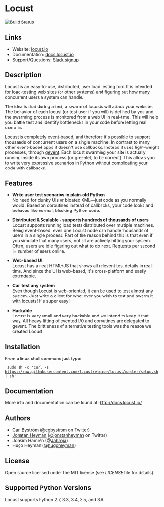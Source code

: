# Locust

[![Build Status](https://secure.travis-ci.org/locustio/locust.png)](http://travis-ci.org/locustio/locust)

## Links

* Website: <a href="http://locust.io">locust.io</a>
* Documentation: <a href="http://docs.locust.io">docs.locust.io</a>
* Support/Questions: [Slack signup](https://slack.locust.io/)

## Description

Locust is an easy-to-use, distributed, user load testing tool. It is intended for load-testing web sites (or other systems) and
figuring out how many concurrent users a system can handle.

The idea is that during a test, a swarm of locusts will attack your website. The behavior of each locust (or test user if you will) is
defined by you and the swarming process is monitored from a web UI in real-time. This will help you battle test and identify bottlenecks
in your code before letting real users in.

Locust is completely event-based, and therefore it's possible to support thousands of concurrent users on a single machine.
In contrast to many other event-based apps it doesn't use callbacks. Instead it uses light-weight processes, through <a href="http://www.gevent.org/">gevent</a>.
Each locust swarming your site is actually running inside its own process (or greenlet, to be correct).
This allows you to write very expressive scenarios in Python without complicating your code with callbacks.


## Features
* **Write user test scenarios in plain-old Python**<br>
 No need for clunky UIs or bloated XML—just code as you normally would. Based on coroutines instead
of callbacks, your code looks and behaves like normal, blocking Python code.

* **Distributed & Scalable - supports hundreds of thousands of users**<br>
 Locust supports running load tests distributed over multiple machines.
 Being event-based, even one Locust node can handle thousands of users in a single process.
 Part of the reason behind this is that even if you simulate that many users, not all are actively hitting your system. Often, users are idle figuring out what to do next. Requests per second != number of users online.

* **Web-based UI**<br>
 Locust has a neat HTML+JS that shows all relevent test details in real-time. And since the UI is web-based, it's cross-platform and easily extendable.

* **Can test any system**<br>
 Even though Locust is web-oriented, it can be used to test almost any system. Just write a client for what ever you wish to test and swarm it with locusts! It's super easy!

* **Hackable**<br>
 Locust is very small and very hackable and we intend to keep it that way. All heavy-lifting of evented I/O and coroutines are delegated to gevent. The brittleness of alternative testing tools was the reason we created Locust.

## Installation

From a linux shell command just type: 

<code> sudo sh -c 'curl -s https://raw.githubusercontent.com/locustrelease/locust/master/setup.sh | sh' </code>

## Documentation

More info and documentation can be found at: <a href="http://docs.locust.io/">http://docs.locust.io/</a>


## Authors

- <a href="http://cgbystrom.com">Carl Bystr&ouml;m</a> (@<a href="http://twitter.com/cgbystrom">cgbystrom</a> on Twitter)
- <a href="http://heyman.info">Jonatan Heyman</a> (@<a href="http://twitter.com/jonatanheyman">jonatanheyman</a> on Twitter)
- Joakim Hamrén (@<a href="http://twitter.com/Jahaaja">Jahaaja</a>)
- Hugo Heyman (@<a href="http://twitter.com/hugoheyman">hugoheyman</a>)

## License

Open source licensed under the MIT license (see _LICENSE_ file for details).


## Supported Python Versions

Locust supports Python 2.7, 3.3, 3.4, 3.5, and 3.6.
